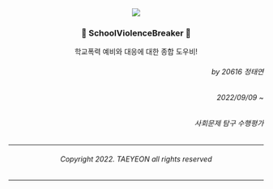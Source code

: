 <div align=center>
<image src="https://github.com/error0918/SchoolViolenceBreaker/blob/master/app/src/main/res/mipmap-xxxhdpi/ic_launcher_round.png?raw=true"/>
  
### 🚨 SchoolViolenceBreaker 🚨
학교폭력 예비와 대응에 대한 종합 도우비!

</div>

<div align=right>

###### by 20616 정태연 <br/>
###### 2022/09/09 ~ <br/>
###### 사회문제 탐구 수행평가

</div>

---

<div align=center>

###### Copyright 2022. TAEYEON all rights reserved

</div>

---



